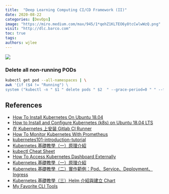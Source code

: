 ```yaml
---
title:  "Deep Learning Computing CI/CD Framework (II)"
date: 2020-08-22
categories: [DevOps]
image: "https://miro.medium.com/max/945/1*qehZ1KLTEO6y8tcCwlwWzQ.png"
visit: "http://dlc.barco.com"
toc: true
tags: 
authors: wjlee
---
```


[![](https://rebrand.ly/dlc_png_url)](https://rebrand.ly/dlc_uml_url)

### Delete all non-running PODs
```sh
kubectl get pod --all-namespaces | \
awk '{if ($4 != "Running") \
system ("kubectl -n " $1 " delete pods " $2  " --grace-period=0 " " --force ")}'
```
 

## References
* [How To Install Kubernetes On Ubuntu 18.04](https://phoenixnap.com/kb/install-kubernetes-on-ubuntu)
* [How to Install and Configure Kubernetes (k8s) on Ubuntu 18.04 LTS](https://www.linuxtechi.com/install-configure-kubernetes-ubuntu-18-04-ubuntu-18-10/)
* [在 Kubernetes 上安装 Gitlab CI Runner](https://www.qikqiak.com/post/gitlab-runner-install-on-k8s/)
* [How To Monitor Kubernetes With Prometheus](https://phoenixnap.com/kb/prometheus-kubernetes-monitoring)
* [kubernetes101-introduction-tutorial](https://blog.techbridge.cc/2018/12/01/kubernetes101-introduction-tutorial/)
* [Kubernetes 基礎教學（一）原理介紹](https://medium.com/@C.W.Hu/kubernetes-basic-concept-tutorial-e033e3504ec0)
* [kubectl Cheat Sheet](https://kubernetes.io/docs/reference/kubectl/cheatsheet/)
* [How To Access Kubernetes Dashboard Externally](https://www.thegeekdiary.com/how-to-access-kubernetes-dashboard-externally/)
* [Kubernetes 基礎教學（一）原理介紹](https://medium.com/@C.W.Hu/kubernetes-basic-concept-tutorial-e033e3504ec0)
* [Kubernetes 基礎教學（二）實作範例：Pod、Service、Deployment、Ingress](https://medium.com/@C.W.Hu/kubernetes-implement-ingress-deployment-tutorial-7431c5f96c3e)
* [Kubernetes 基礎教學（三）Helm 介紹與建立 Chart](https://medium.com/@C.W.Hu/kubernetes-helm-chart-tutorial-fbdad62a8b61)
* [My Favorite CLI Tools](https://switowski.com/blog/favorite-cli-tools?fbclid=IwAR3FU2WZaotaLyNuY0N3_6X0md3WkDKvkY2dpA9c_6luNBIZrGUL4QBShTY)
